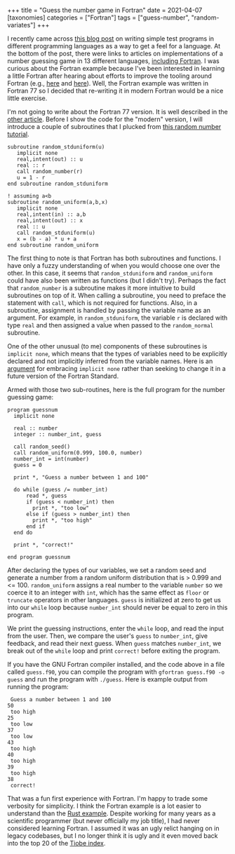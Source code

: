 +++
title = "Guess the number game in Fortran"
date = 2021-04-07
[taxonomies]
categories = ["Fortran"]
tags = ["guess-number", "random-variates"]
+++

I recently came across [this blog post](https://opensource.com/article/21/4/compare-programming-languages) on writing simple test programs in different programming languages as a way to get a feel for a language. At the bottom of the post, there were links to articles on implementations of a number guessing game in 13 different languages, [including Fortran](https://opensource.com/article/21/1/fortran). I was curious about the Fortran example because I've been interested in learning a little Fortran after hearing about efforts to improve the tooling around Fortran (e.g., [here](https://ondrejcertik.com/blog/2021/03/resurrecting-fortran/) and [here](https://youtu.be/JUHS-JFvs90)). Well, the Fortran example was written in Fortran 77 so I decided that re-writing it in modern Fortran would be a nice little exercise.

<!-- more -->

I'm not going to write about the Fortran 77 version. It is well described in the [other article](https://opensource.com/article/21/1/fortran). Before I show the code for the "modern" version, I will introduce a couple of subroutines that I plucked from [this random number tutorial](https://masuday.github.io/fortran_tutorial/random.html). 

```
subroutine random_stduniform(u)
   implicit none
   real,intent(out) :: u
   real :: r
   call random_number(r)
   u = 1 - r
end subroutine random_stduniform

! assuming a<b
subroutine random_uniform(a,b,x)
   implicit none
   real,intent(in) :: a,b
   real,intent(out) :: x
   real :: u
   call random_stduniform(u)
   x = (b - a) * u + a
end subroutine random_uniform
```

The first thing to note is that Fortran has both subroutines and functions. I have only a fuzzy understanding of when you would choose one over the other. In this case, it seems that `random_stduniform` and `random_uniform` could have also been written as functions (but I didn't try). Perhaps the fact that `random_number` is a subroutine makes it more intuitive to build subroutines on top of it. When calling a subroutine, you need to preface the statement with `call`, which is not required for functions. Also, in a subroutine, assignment is handled by passing the variable name as an argument. For example, in `random_stduniform`, the variable `r` is declared with type `real` and then assigned a value when passed to the `random_normal` subroutine. 

One of the other unusual (to me) components of these subroutines is `implicit none`, which means that the types of variables need to be explicitly declared and not implicitly inferred from the variable names. Here is an [argument](https://medium.com/modern-fortran/implicit-none-and-carry-on-860a1a0f143b) for embracing `implicit none` rather than seeking to change it in a future version of the Fortran Standard.

Armed with those two sub-routines, here is the full program for the number guessing game:

```
program guessnum
  implicit none

  real :: number
  integer :: number_int, guess

  call random_seed()
  call random_uniform(0.999, 100.0, number)
  number_int = int(number)
  guess = 0

  print *, "Guess a number between 1 and 100"

  do while (guess /= number_int) 
      read *, guess
      if (guess < number_int) then
        print *, "too low"
      else if (guess > number_int) then
        print *, "too high"
      end if
  end do 

  print *, "correct!"
 
end program guessnum
```

After declaring the types of our variables, we set a random seed and generate a number from a random uniform distribution that is > 0.999 and <= 100. `random_uniform` assigns a real number to the variable `number` so we coerce it to an integer with `int`, which has the same effect as `floor` or `truncate` operators in other languages. `guess` is initialized at zero to get us into our `while` loop because `number_int` should never be equal to zero in this program.

We print the guessing instructions, enter the `while` loop, and read the input from the user. Then, we compare the user's `guess` to `number_int`, give feedback, and read their next guess. When `guess` matches `number_int`, we break out of the `while` loop and print `correct!` before exiting the program. 

If you have the GNU Fortran compiler installed, and the code above in a file called `guess.f90`, you can compile the program with `gfortran guess.f90 -o guess` and run the program with `./guess`. Here is example output from running the program:

```
 Guess a number between 1 and 100
50
 too high
25
 too low
37
 too low
43
 too high
40
 too high
39
 too high
38
 correct!
```

That was a fun first experience with Fortran. I'm happy to trade some verbosity for simplicity. I think the Fortran example is a lot easier to understand than the [Rust example](https://opensource.com/article/20/12/learn-rust). Despite working for many years as a scientific programmer (but never officially my job title), I had never considered learning Fortran. I assumed it was an ugly relict hanging on in legacy codebases, but I no longer think it is ugly and it even moved back into the top 20 of the [Tiobe index](https://www.tiobe.com/tiobe-index/).